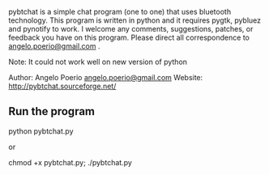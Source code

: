 pybtchat is a simple chat program (one to one) that uses bluetooth technology. This program is written in python and it requires pygtk, pybluez and pynotify to work. I welcome any comments, suggestions, patches, or feedback you have on this program. Please direct all correspondence to angelo.poerio@gmail.com .

Note: It could not work well on new version of python 

Author: Angelo Poerio <angelo.poerio@gmail.com>
Website: http://pybtchat.sourceforge.net/

Run the program
---------------
python pybtchat.py 

 or

chmod +x pybtchat.py; ./pybtchat.py

